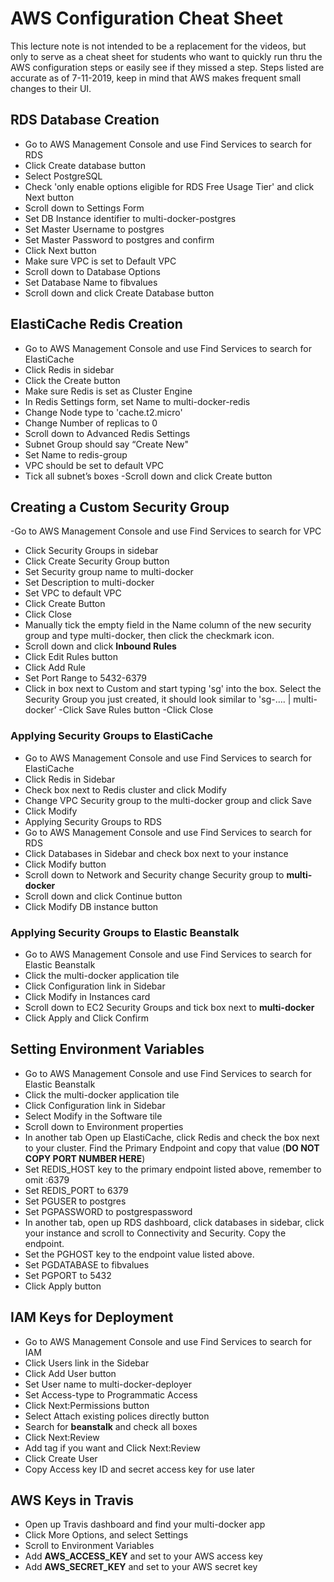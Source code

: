 # AWS Configuration Cheat Sheet
This lecture note is not intended to be a replacement for the videos, but only to serve as a cheat sheet for students who want to quickly run thru the AWS configuration steps or easily see if they missed a step. Steps listed are accurate as of 7-11-2019, keep in mind that AWS makes frequent small changes to their UI.

## RDS Database Creation

- Go to AWS Management Console and use Find Services to search for RDS
- Click Create database button
- Select PostgreSQL
- Check 'only enable options eligible for RDS Free Usage Tier' and click Next button
- Scroll down to Settings Form
- Set DB Instance identifier to multi-docker-postgres
- Set Master Username to postgres
- Set Master Password to postgres and confirm
- Click Next button
- Make sure VPC is set to Default VPC
- Scroll down to Database Options
- Set Database Name to fibvalues
- Scroll down and click Create Database button

## ElastiCache Redis Creation

- Go to AWS Management Console and use Find Services to search for ElastiCache
- Click Redis in sidebar
- Click the Create button
- Make sure Redis is set as Cluster Engine
- In Redis Settings form, set Name to multi-docker-redis
- Change Node type to 'cache.t2.micro'
- Change Number of replicas to 0
- Scroll down to Advanced Redis Settings
- Subnet Group should say “Create New"
- Set Name to redis-group
- VPC should be set to default VPC
- Tick all subnet’s boxes
 -Scroll down and click Create button

## Creating a Custom Security Group
-Go to AWS Management Console and use Find Services to search for VPC
- Click Security Groups in sidebar
- Click Create Security Group button
- Set Security group name to multi-docker
- Set Description to multi-docker
- Set VPC to default VPC
- Click Create Button
- Click Close
- Manually tick the empty field in the Name column of the new security group and type multi-docker, then click the checkmark icon.
- Scroll down and click **Inbound Rules**
- Click Edit Rules button
- Click Add Rule
- Set Port Range to 5432-6379
- Click in box next to Custom and start typing 'sg' into the box. Select the Security Group you just created, it should look similar to 'sg-…. | multi-docker’
 -Click Save Rules button
 -Click Close

### Applying Security Groups to ElastiCache
- Go to AWS Management Console and use Find Services to search for ElastiCache
- Click Redis in Sidebar
- Check box next to Redis cluster and click Modify
- Change VPC Security group to the multi-docker group and click Save
- Click Modify
- Applying Security Groups to RDS
- Go to AWS Management Console and use Find Services to search for RDS
- Click Databases in Sidebar and check box next to your instance
- Click Modify button
- Scroll down to Network and Security change Security group to **multi-docker**
- Scroll down and click Continue button
- Click Modify DB instance button

### Applying Security Groups to Elastic Beanstalk
- Go to AWS Management Console and use Find Services to search for Elastic Beanstalk
- Click the multi-docker application tile
- Click Configuration link in Sidebar
- Click Modify in Instances card
- Scroll down to EC2 Security Groups and tick box next to **multi-docker**
- Click Apply and Click Confirm

## Setting Environment Variables
- Go to AWS Management Console and use Find Services to search for Elastic Beanstalk
- Click the multi-docker application tile
- Click Configuration link in Sidebar
- Select Modify in the Software tile
- Scroll down to Environment properties
- In another tab Open up ElastiCache, click Redis and check the box next to your cluster. Find the Primary Endpoint and copy that value (**DO NOT COPY PORT NUMBER HERE**)
- Set REDIS_HOST key to the primary endpoint listed above, remember to omit :6379
- Set REDIS_PORT to 6379
- Set PGUSER to postgres
- Set PGPASSWORD to postgrespassword
- In another tab, open up RDS dashboard, click databases in sidebar, click your instance and scroll to Connectivity and Security. Copy the endpoint.
- Set the PGHOST key to the endpoint value listed above.
- Set PGDATABASE to fibvalues
- Set PGPORT to 5432
- Click Apply button

## IAM Keys for Deployment
- Go to AWS Management Console and use Find Services to search for IAM
- Click Users link in the Sidebar
- Click Add User button
- Set User name to multi-docker-deployer
- Set Access-type to Programmatic Access
- Click Next:Permissions button
- Select Attach existing polices directly button
- Search for **beanstalk** and check all boxes
- Click Next:Review
- Add tag if you want and Click Next:Review
- Click Create User
- Copy Access key ID and secret access key for use later
## AWS Keys in Travis
- Open up Travis dashboard and find your multi-docker app
- Click More Options, and select Settings
- Scroll to Environment Variables
- Add **AWS_ACCESS_KEY** and set to your AWS access key
- Add **AWS_SECRET_KEY** and set to your AWS secret key

